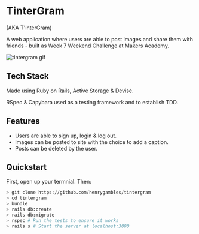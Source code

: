 # TinterGram	

 (AKA T'interGram)

 A web application where users are able to post images and share them with friends - built as Week 7 Weekend Challenge at Makers Academy.

 ![tintergram gif](https://media.giphy.com/media/l1J3OTuefx2MopjFe/giphy.gif)

## Tech Stack

Made using Ruby on Rails, Active Storage & Devise.

RSpec & Capybara used as a testing framework and to establish TDD.

## Features

- Users are able to sign up, login & log out.
- Images can be posted to site with the choice to add a caption.
- Posts can be deleted by the user.

## Quickstart	

 First, open up your termnial. Then:	

 ```bash
> git clone https://github.com/henrygambles/tintergram
> cd tintergram	
> bundle
> rails db:create	
> rails db:migrate	
> rspec # Run the tests to ensure it works	
> rails s # Start the server at localhost:3000	
```

